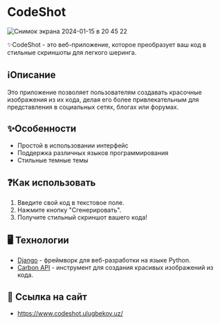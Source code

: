 # CodeShot

![Снимок экрана 2024-01-15 в 20 45 22](https://github.com/ulugbekovv/codeshot/assets/155284699/13d0d176-2712-4ef0-b924-fded9901e11b)


✨CodeShot - это веб-приложение, которое преобразует ваш код в стильные скриншоты для легкого шеринга.

## ℹ️Описание

Это приложение позволяет пользователям создавать красочные изображения из их кода, делая его более привлекательным для представления в социальных сетях, блогах или форумах.

## ✨Особенности

- Простой в использовании интерфейс
- Поддержка различных языков программирования
- Стильные темные темы

## ❓Как использовать

1. Введите свой код в текстовое поле.
2. Нажмите кнопку "Сгенерировать".
3. Получите стильный скриншот вашего кода!

## 🖥 Технологии

- [Django](https://www.djangoproject.com/) - фреймворк для веб-разработки на языке Python.
- [Carbon API](https://carbon.now.sh/) - инструмент для создания красивых изображений из кода.

## 🔗 Ссылка на сайт
- https://www.codeshot.ulugbekov.uz/
